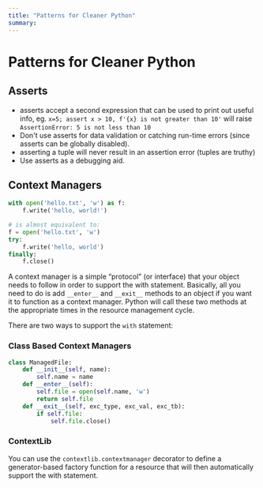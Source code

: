 ```yaml
---
title: "Patterns for Cleaner Python"
summary: 
---
```


Patterns for Cleaner Python
===

Asserts
---

- asserts accept a second expression that can be used to print out useful info,
    eg. `x=5; assert x > 10, f'{x} is not greater than 10'` will raise
    `AssertionError: 5 is not less than 10`
- Don't use asserts for data validation or catching run-time errors (since
 asserts can be globally disabled).
- asserting a tuple will never result in an assertion error (tuples are truthy)
- Use asserts as a debugging aid.

Context Managers
---

```python
with open('hello.txt', 'w') as f:
    f.write('hello, world!')

# is almost equivalent to:
f = open('hello.txt', 'w')
try:
    f.write('hello, world')
finally:
    f.close()
```

A context manager is a simple “protocol” (or interface) that your object needs
to follow in order to support the with statement. Basically, all you need to do
is add `__enter__` and `__exit__` methods to an object if you want it to function as
a context manager.  Python will call these two methods at the appropriate times
in the resource management cycle.

There are two ways to support the `with` statement:

### Class Based Context Managers

```python
class ManagedFile:
    def __init__(self, name):
        self.name = name
    def __enter__(self):
        self.file = open(self.name, 'w')
        return self.file
    def __exit__(self, exc_type, exc_val, exc_tb):
        if self.file:
            self.file.close()
```

### ContextLib

You can use the `contextlib.contextmanager` decorator to define a
generator-based factory function for a resource that will then automatically
support the with statement.
